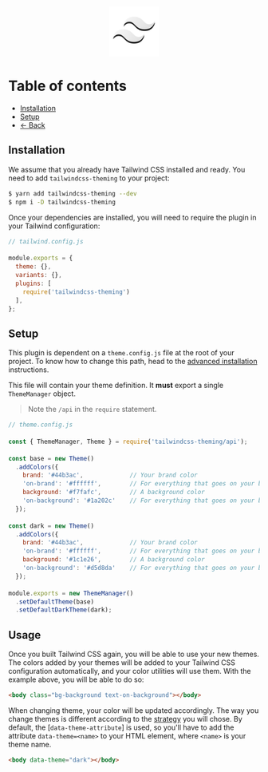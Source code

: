 <center><img src="../logo.svg" width="100"></center>

# Table of contents

- [Installation](#installation)
- [Setup](#setup)
- [← Back](../readme.md)

## Installation

We assume that you already have Tailwind CSS installed and ready. You need to add `tailwindcss-theming` to your project:

```bash
$ yarn add tailwindcss-theming --dev
$ npm i -D tailwindcss-theming
```

Once your dependencies are installed, you will need to require the plugin in your Tailwind configuration:

```js
// tailwind.config.js

module.exports = {
  theme: {},
  variants: {},
  plugins: [
    require('tailwindcss-theming')
  ],
};
```

## Setup

This plugin is dependent on a `theme.config.js` file at the root of your project. To know how to change this path, head to the [advanced installation]() instructions. 

This file will contain your theme definition. It **must** export a single `ThemeManager` object.

> Note the `/api` in the `require` statement.

```js
// theme.config.js

const { ThemeManager, Theme } = require('tailwindcss-theming/api');

const base = new Theme()
  .addColors({
    brand: '#44b3ac',             // Your brand color
    'on-brand': '#ffffff',        // For everything that goes on your brand color
    background: '#f7fafc',        // A background color
    'on-background': '#1a202c'    // For everything that goes on your background color
  });

const dark = new Theme()
  .addColors({
    brand: '#44b3ac',             // Your brand color
    'on-brand': '#ffffff',        // For everything that goes on your brand color
    background: '#1c1e26',        // A background color
    'on-background': '#d5d8da'    // For everything that goes on your background color
  });

module.exports = new ThemeManager()
  .setDefaultTheme(base)
  .setDefaultDarkTheme(dark);
```

## Usage

Once you built Tailwind CSS again, you will be able to use your new themes. The colors added by your themes will be added to your Tailwind CSS configuration automatically, and your color utilities will use them. With the example above, you will be able to do so:

```html
<body class="bg-background text-on-background"></body>
```

When changing theme, your color will be updated accordingly. The way you change themes is different according to the [strategy]() you will chose. By default, the [`data-theme-attribute`] is used, so you'll have to add the attribute `data-theme=<name>` to your HTML element, where `<name>` is your theme name. 

```html
<body data-theme="dark"></body>
```
